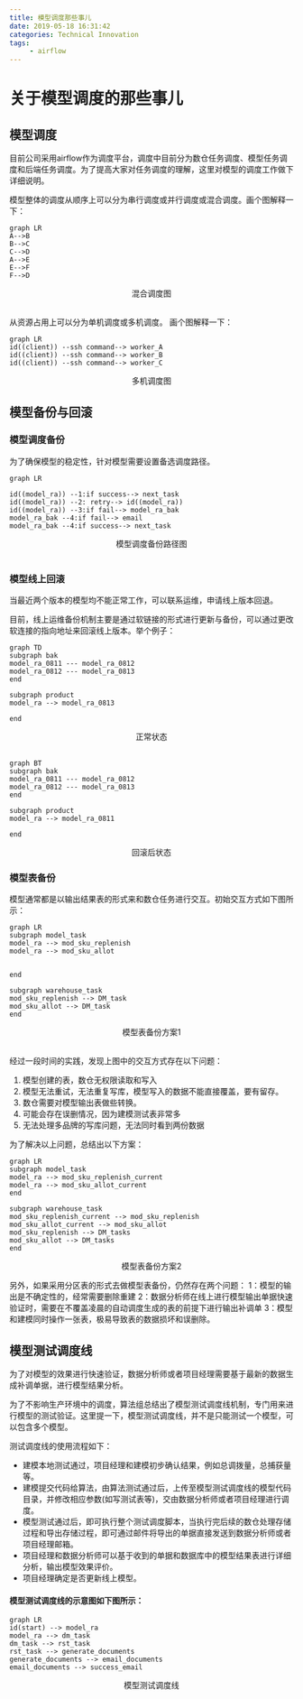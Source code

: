 ```yaml
---
title: 模型调度那些事儿
date: 2019-05-18 16:31:42
categories: Technical Innovation
tags:
     - airflow
---
```



# 关于模型调度的那些事儿

## 模型调度
目前公司采用airflow作为调度平台，调度中目前分为数仓任务调度、模型任务调度和后端任务调度。为了提高大家对任务调度的理解，这里对模型的调度工作做下详细说明。

模型整体的调度从顺序上可以分为串行调度或并行调度或混合调度。画个图解释一下：




```
graph LR
A-->B
B-->C
C-->D
A-->E
E-->F
F-->D
```
<center>混合调度图</center></br>


从资源占用上可以分为单机调度或多机调度。
画个图解释一下：

```
graph LR
id((client)) --ssh command--> worker_A
id((client)) --ssh command--> worker_B
id((client)) --ssh command--> worker_C

```

<center>多机调度图</center>


## 模型备份与回滚
### 模型调度备份
为了确保模型的稳定性，针对模型需要设置备选调度路径。




```
graph LR

id((model_ra)) --1:if success--> next_task
id((model_ra)) --2: retry--> id((model_ra))
id((model_ra)) --3:if fail--> model_ra_bak
model_ra_bak --4:if fail--> email
model_ra_bak --4:if success--> next_task
```

<center>模型调度备份路径图</center>



</br>

### 模型线上回滚
当最近两个版本的模型均不能正常工作，可以联系运维，申请线上版本回退。

目前，线上运维备份机制主要是通过软链接的形式进行更新与备份，可以通过更改软连接的指向地址来回滚线上版本。举个例子：


``` 
graph TD
subgraph bak  
model_ra_0811 --- model_ra_0812
model_ra_0812 --- model_ra_0813
end

subgraph product
model_ra --> model_ra_0813

end
```
<center>正常状态</center></br>

```
graph BT
subgraph bak  
model_ra_0811 --- model_ra_0812
model_ra_0812 --- model_ra_0813
end

subgraph product
model_ra --> model_ra_0811

end
```
<center>回滚后状态</center>


### 模型表备份
模型通常都是以输出结果表的形式来和数仓任务进行交互。初始交互方式如下图所示：


```
graph LR
subgraph model_task  
model_ra --> mod_sku_replenish
model_ra --> mod_sku_allot


end

subgraph warehouse_task
mod_sku_replenish --> DM_task
mod_sku_allot --> DM_task
end
```
<center>模型表备份方案1</center></br>

经过一段时间的实践，发现上图中的交互方式存在以下问题：
1. 模型创建的表，数仓无权限读取和写入
1. 模型无法重试，无法重复写库，模型写入的数据不能直接覆盖，要有留存。
1. 数仓需要对模型输出表做些转换。
1. 可能会存在误删情况，因为建模测试表非常多
1. 无法处理多品牌的写库问题，无法同时看到两份数据


为了解决以上问题，总结出以下方案：
```
graph LR
subgraph model_task  
model_ra --> mod_sku_replenish_current
model_ra --> mod_sku_allot_current
end

subgraph warehouse_task
mod_sku_replenish_current --> mod_sku_replenish
mod_sku_allot_current --> mod_sku_allot
mod_sku_replenish --> DM_tasks
mod_sku_allot --> DM_tasks
end
```
<center>模型表备份方案2</center>

另外，如果采用分区表的形式去做模型表备份，仍然存在两个问题：
1：模型的输出是不确定性的，经常需要删除重建
2：数据分析师在线上进行模型输出单据快速验证时，需要在不覆盖凌晨的自动调度生成的表的前提下进行输出补调单
3：模型和建模同时操作一张表，极易导致表的数据损坏和误删除。


## 模型测试调度线
为了对模型的效果进行快速验证，数据分析师或者项目经理需要基于最新的数据生成补调单据，进行模型结果分析。

为了不影响生产环境中的调度，算法组总结出了模型测试调度线机制，专门用来进行模型的测试验证。这里提一下，模型测试调度线，并不是只能测试一个模型，可以包含多个模型。


测试调度线的使用流程如下：
- 建模本地测试通过，项目经理和建模初步确认结果，例如总调拨量，总捕获量等。
- 建模提交代码给算法，由算法测试通过后，上传至模型测试调度线的模型代码目录，并修改相应参数(如写测试表等)，交由数据分析师或者项目经理进行调度。
- 模型测试通过后，即可执行整个测试调度脚本，当执行完后续的数仓处理存储过程和导出存储过程，即可通过邮件将导出的单据直接发送到数据分析师或者项目经理邮箱。
- 项目经理和数据分析师可以基于收到的单据和数据库中的模型结果表进行详细分析，输出模型效果评价。
- 项目经理确定是否更新线上模型。

#### 模型测试调度线的示意图如下图所示：
```
graph LR
id(start) --> model_ra
model_ra --> dm_task
dm_task --> rst_task
rst_task --> generate_documents
generate_documents --> email_documents
email_documents --> success_email
```
<center>模型测试调度线</center>
























